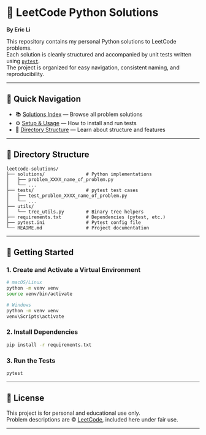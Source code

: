 # 🧠 LeetCode Python Solutions

**By Eric Li**

This repository contains my personal Python solutions to LeetCode problems.  
Each solution is cleanly structured and accompanied by unit tests written using [`pytest`](https://docs.pytest.org/).  
The project is organized for easy navigation, consistent naming, and reproducibility.

---

## 📂 Quick Navigation

- 📚 [Solutions Index](solutions/README.md) — Browse all problem solutions  
- ⚙️ [Setup & Usage](#-getting-started) — How to install and run tests  
- 📝 [Directory Structure](#-directory-structure) — Learn about structure and features

---

## 📁 Directory Structure

```
leetcode-solutions/
├── solutions/               # Python implementations
│   ├── problem_XXXX_name_of_problem.py
│   └── ...
├── tests/                   # pytest test cases
│   ├── test_problem_XXXX_name_of_problem.py
│   └── ...
├── utils/
│   └── tree_utils.py        # Binary tree helpers
├── requirements.txt         # Dependencies (pytest, etc.)
├── pytest.ini               # Pytest config file
└── README.md                # Project documentation
```

---

## 🚀 Getting Started

### 1. Create and Activate a Virtual Environment

```bash
# macOS/Linux
python -m venv venv
source venv/bin/activate        
```

```bash
# Windows
python -m venv venv
venv\Scripts\activate           
```

### 2. Install Dependencies

```bash
pip install -r requirements.txt
```

### 3. Run the Tests

```bash
pytest
```

---

## 📜 License

This project is for personal and educational use only.  
Problem descriptions are © [LeetCode](https://leetcode.com), included here under fair use.

---
